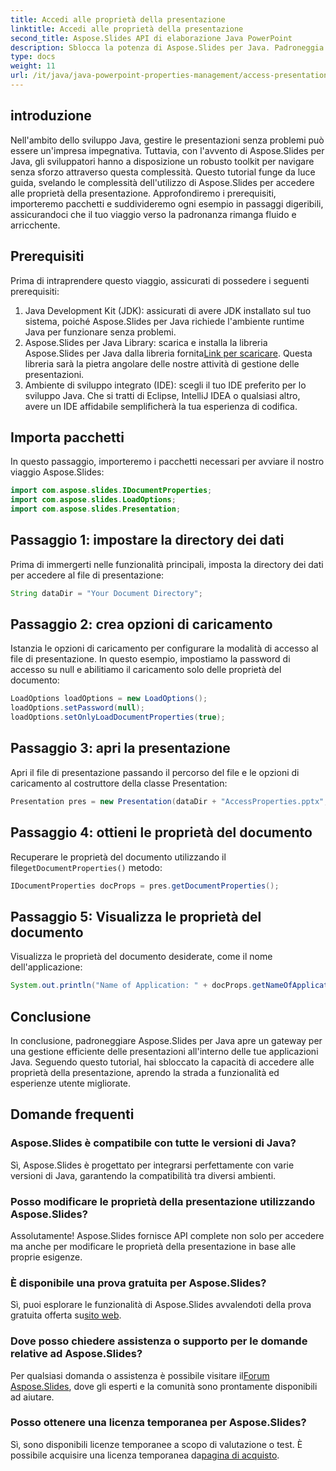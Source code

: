 ```yaml
---
title: Accedi alle proprietà della presentazione
linktitle: Accedi alle proprietà della presentazione
second_title: Aspose.Slides API di elaborazione Java PowerPoint
description: Sblocca la potenza di Aspose.Slides per Java. Padroneggia la gestione delle presentazioni con questo tutorial. Accedi, modifica e migliora le proprietà della presentazione senza sforzo.
type: docs
weight: 11
url: /it/java/java-powerpoint-properties-management/access-presentation-properties/
---
```

## introduzione
Nell'ambito dello sviluppo Java, gestire le presentazioni senza problemi può essere un'impresa impegnativa. Tuttavia, con l'avvento di Aspose.Slides per Java, gli sviluppatori hanno a disposizione un robusto toolkit per navigare senza sforzo attraverso questa complessità. Questo tutorial funge da luce guida, svelando le complessità dell'utilizzo di Aspose.Slides per accedere alle proprietà della presentazione. Approfondiremo i prerequisiti, importeremo pacchetti e suddivideremo ogni esempio in passaggi digeribili, assicurandoci che il tuo viaggio verso la padronanza rimanga fluido e arricchente.
## Prerequisiti
Prima di intraprendere questo viaggio, assicurati di possedere i seguenti prerequisiti:
1. Java Development Kit (JDK): assicurati di avere JDK installato sul tuo sistema, poiché Aspose.Slides per Java richiede l'ambiente runtime Java per funzionare senza problemi.
2. Aspose.Slides per Java Library: scarica e installa la libreria Aspose.Slides per Java dalla libreria fornita[Link per scaricare](https://releases.aspose.com/slides/java/). Questa libreria sarà la pietra angolare delle nostre attività di gestione delle presentazioni.
3. Ambiente di sviluppo integrato (IDE): scegli il tuo IDE preferito per lo sviluppo Java. Che si tratti di Eclipse, IntelliJ IDEA o qualsiasi altro, avere un IDE affidabile semplificherà la tua esperienza di codifica.

## Importa pacchetti
In questo passaggio, importeremo i pacchetti necessari per avviare il nostro viaggio Aspose.Slides:
```java
import com.aspose.slides.IDocumentProperties;
import com.aspose.slides.LoadOptions;
import com.aspose.slides.Presentation;

```
## Passaggio 1: impostare la directory dei dati
Prima di immergerti nelle funzionalità principali, imposta la directory dei dati per accedere al file di presentazione:
```java
String dataDir = "Your Document Directory";
```
## Passaggio 2: crea opzioni di caricamento
Istanzia le opzioni di caricamento per configurare la modalità di accesso al file di presentazione. In questo esempio, impostiamo la password di accesso su null e abilitiamo il caricamento solo delle proprietà del documento:
```java
LoadOptions loadOptions = new LoadOptions();
loadOptions.setPassword(null);
loadOptions.setOnlyLoadDocumentProperties(true);
```
## Passaggio 3: apri la presentazione
Apri il file di presentazione passando il percorso del file e le opzioni di caricamento al costruttore della classe Presentation:
```java
Presentation pres = new Presentation(dataDir + "AccessProperties.pptx", loadOptions);
```
## Passaggio 4: ottieni le proprietà del documento
 Recuperare le proprietà del documento utilizzando il file`getDocumentProperties()` metodo:
```java
IDocumentProperties docProps = pres.getDocumentProperties();
```
## Passaggio 5: Visualizza le proprietà del documento
Visualizza le proprietà del documento desiderate, come il nome dell'applicazione:
```java
System.out.println("Name of Application: " + docProps.getNameOfApplication());
```

## Conclusione
In conclusione, padroneggiare Aspose.Slides per Java apre un gateway per una gestione efficiente delle presentazioni all'interno delle tue applicazioni Java. Seguendo questo tutorial, hai sbloccato la capacità di accedere alle proprietà della presentazione, aprendo la strada a funzionalità ed esperienze utente migliorate.
## Domande frequenti
### Aspose.Slides è compatibile con tutte le versioni di Java?
Sì, Aspose.Slides è progettato per integrarsi perfettamente con varie versioni di Java, garantendo la compatibilità tra diversi ambienti.
### Posso modificare le proprietà della presentazione utilizzando Aspose.Slides?
Assolutamente! Aspose.Slides fornisce API complete non solo per accedere ma anche per modificare le proprietà della presentazione in base alle proprie esigenze.
### È disponibile una prova gratuita per Aspose.Slides?
 Sì, puoi esplorare le funzionalità di Aspose.Slides avvalendoti della prova gratuita offerta su[sito web](https://releases.aspose.com/).
### Dove posso chiedere assistenza o supporto per le domande relative ad Aspose.Slides?
 Per qualsiasi domanda o assistenza è possibile visitare il[Forum Aspose.Slides](https://forum.aspose.com/c/slides/11), dove gli esperti e la comunità sono prontamente disponibili ad aiutare.
### Posso ottenere una licenza temporanea per Aspose.Slides?
 Sì, sono disponibili licenze temporanee a scopo di valutazione o test. È possibile acquisire una licenza temporanea da[pagina di acquisto](https://purchase.aspose.com/temporary-license/).